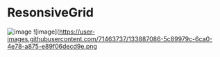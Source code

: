# ResonsiveGrid
![image](https://user-images.githubusercontent.com/71463737/133887074-34eb86be-fde0-428b-b878-2aa531f5b4e6.png)
![image](https://user-images.githubusercontent.com/71463737/133887086-5c89979c-6ca0-4e78-a875-e89f06decd9e.png
